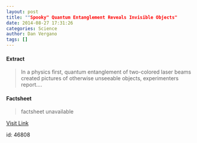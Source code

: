 ```yaml
---
layout: post
title: ""Spooky" Quantum Entanglement Reveals Invisible Objects"
date: 2014-08-27 17:31:26
categories: Science
author: Dan Vergano
tags: []
---
```



#### Extract
>In a physics first, quantum entanglement of two-colored laser beams created pictures of otherwise unseeable objects, experimenters report....

#### Factsheet
>factsheet unavailable

[Visit Link](http://feeds.nationalgeographic.com/~r/ng/News/News_Main/~3/L_dHj_zLnto/)

id:   46808

